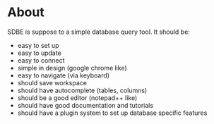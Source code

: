 # About #

SDBE is suppose to a simple database query tool. It should be:

  * easy to set up
  * easy to update
  * easy to connect
  * simple in design (google chrome like)
  * easy to navigate (via keyboard)
  * should save workspace
  * should have autocomplete (tables, columns)
  * should be a good editor (notepad++ like)
  * should have good documentation and tutorials
  * should have a plugin system to set up database specific features